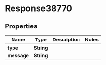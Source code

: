 
# Response38770

## Properties
Name | Type | Description | Notes
------------ | ------------- | ------------- | -------------
**type** | **String** |  | 
**message** | **String** |  | 



